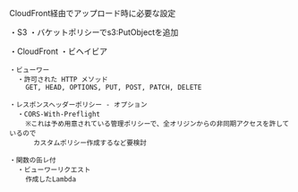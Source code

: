 CloudFront経由でアップロード時に必要な設定

・S3
  ・バケットポリシーでs3:PutObjectを追加

・CloudFront
  ・ビヘイビア
  
    ・ビューワー
      ・許可された HTTP メソッド
        GET, HEAD, OPTIONS, PUT, POST, PATCH, DELETE
        
    ・レスポンスヘッダーポリシー - オプション
      ・CORS-With-Preflight
        ※これは予め用意されている管理ポリシーで、全オリジンからの非同期アクセスを許しているので
          カスタムポリシー作成するなど要検討
      
    ・関数の缶レ付
      ・ビューワーリクエスト
        作成したLambda

